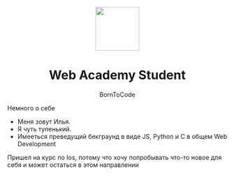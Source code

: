 <p align="center">
    <a href="https://web-academy.com.ua/" target="_blank">
        <img src="https://web-academy.com.ua/images/logo_web_academy.png" height="100px">
    </a>
    <h1 align="center">Web Academy Student</h1>
<p align="center">BornToCode</p>
<p>Немного о себе</p>
<ul>
    <li>Меня зовут Илья.</li>
    <li>Я чуть тупенький.</li>
    <li>Имееться преведущий бекграунд в виде JS, Python и C в общем Web Development</li>
</ul>
<p>Пришел на курс по Ios, потому что хочу попробывать что-то новое для себя и может остаться в этом направлении</p>
